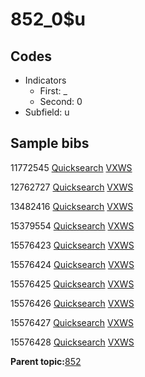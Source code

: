 # 852\_0$u

## Codes

-   Indicators
    -   First: \_
    -   Second: 0
-   Subfield: u

## Sample bibs

11772545 [Quicksearch](https://search.library.yale.edu/catalog/11772545) [VXWS](http://prodorbis.library.yale.edu:7014/vxws/GetHoldingsService?bibId=11772545)

12762727 [Quicksearch](https://search.library.yale.edu/catalog/12762727) [VXWS](http://prodorbis.library.yale.edu:7014/vxws/GetHoldingsService?bibId=12762727)

13482416 [Quicksearch](https://search.library.yale.edu/catalog/13482416) [VXWS](http://prodorbis.library.yale.edu:7014/vxws/GetHoldingsService?bibId=13482416)

15379554 [Quicksearch](https://search.library.yale.edu/catalog/15379554) [VXWS](http://prodorbis.library.yale.edu:7014/vxws/GetHoldingsService?bibId=15379554)

15576423 [Quicksearch](https://search.library.yale.edu/catalog/15576423) [VXWS](http://prodorbis.library.yale.edu:7014/vxws/GetHoldingsService?bibId=15576423)

15576424 [Quicksearch](https://search.library.yale.edu/catalog/15576424) [VXWS](http://prodorbis.library.yale.edu:7014/vxws/GetHoldingsService?bibId=15576424)

15576425 [Quicksearch](https://search.library.yale.edu/catalog/15576425) [VXWS](http://prodorbis.library.yale.edu:7014/vxws/GetHoldingsService?bibId=15576425)

15576426 [Quicksearch](https://search.library.yale.edu/catalog/15576426) [VXWS](http://prodorbis.library.yale.edu:7014/vxws/GetHoldingsService?bibId=15576426)

15576427 [Quicksearch](https://search.library.yale.edu/catalog/15576427) [VXWS](http://prodorbis.library.yale.edu:7014/vxws/GetHoldingsService?bibId=15576427)

15576428 [Quicksearch](https://search.library.yale.edu/catalog/15576428) [VXWS](http://prodorbis.library.yale.edu:7014/vxws/GetHoldingsService?bibId=15576428)

**Parent topic:**[852](../../tags/852/852.md)


